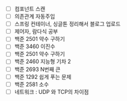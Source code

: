 - [ ] 컴포넌트 스캔
- [ ] 의존관계 자동주입
- [ ] 스프링 컨테이너, 싱글톤 정리해서 블로그 업로드
- [ ] 제어자, 람다식 공부
- [ ] 백준 2501 약수 구하기
- [ ] 백준 3460 이진수
- [ ] 백준 2501 약수 구하기
- [ ] 백준 2460 지능형 기차 2
- [ ] 백준 2693 N번째 큰
- [ ] 백준 1292 쉽게 푸는 문제
- [ ] 백준 2581 소수
- [ ] 네트워크 : UDP 와 TCP의 차이점
